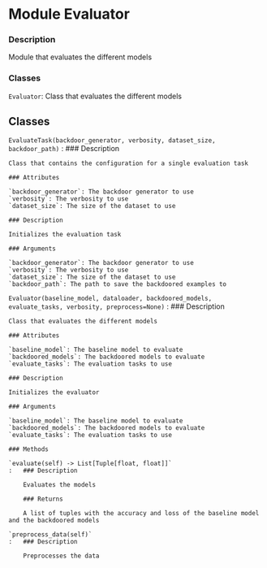 Module Evaluator
================
### Description

Module that evaluates the different models

### Classes

`Evaluator`: Class that evaluates the different models

Classes
-------

`EvaluateTask(backdoor_generator, verbosity, dataset_size, backdoor_path)`
:   ### Description
    
    Class that contains the configuration for a single evaluation task
    
    ### Attributes
    
    `backdoor_generator`: The backdoor generator to use  
    `verbosity`: The verbosity to use  
    `dataset_size`: The size of the dataset to use
    
    ### Description
    
    Initializes the evaluation task
    
    ### Arguments
    
    `backdoor_generator`: The backdoor generator to use
    `verbosity`: The verbosity to use
    `dataset_size`: The size of the dataset to use  
    `backdoor_path`: The path to save the backdoored examples to

`Evaluator(baseline_model, dataloader, backdoored_models, evaluate_tasks, verbosity, preprocess=None)`
:   ### Description
    
    Class that evaluates the different models
    
    ### Attributes
    
    `baseline_model`: The baseline model to evaluate  
    `backdoored_models`: The backdoored models to evaluate  
    `evaluate_tasks`: The evaluation tasks to use  
    
    ### Description
    
    Initializes the evaluator
    
    ### Arguments
    
    `baseline_model`: The baseline model to evaluate
    `backdoored_models`: The backdoored models to evaluate
    `evaluate_tasks`: The evaluation tasks to use

    ### Methods

    `evaluate(self) ‑> List[Tuple[float, float]]`
    :   ### Description
        
        Evaluates the models
        
        ### Returns
        
        A list of tuples with the accuracy and loss of the baseline model and the backdoored models

    `preprocess_data(self)`
    :   ### Description
        
        Preprocesses the data